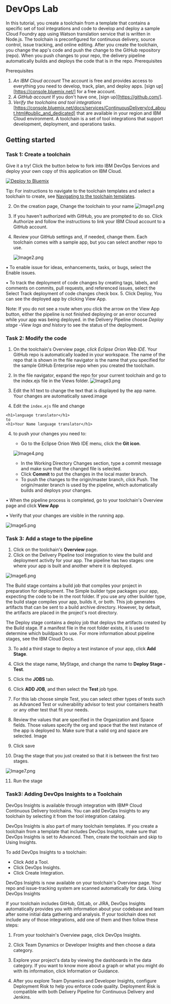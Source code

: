 # DevOps Lab
In this tutorial, you create a toolchain from a template that contains a specific set of tool integrations and code to develop and deploy a sample Cloud Foundry app using Watson translation service that is written in Node.js. The toolchain is preconfigured for continuous delivery, source control, issue tracking, and online editing. After you create the toolchain, you change the app's code and push the change to the GitHub repository (repo). When you push changes to your repo, the delivery pipeline automatically builds and deploys the code that is in the repo.
Prerequisites


Prerequisites

1.	*An IBM Cloud account* The account is free and provides access to everything you need to develop, track, plan, and deploy apps. [sign up] [https://console.bluemix.net/]  for a free account.
2.	*A GitHub account* If you don't have one, [sign up][https://github.com/].
3.	*Verify the toolchains and tool integrations* [https://console.bluemix.net/docs/services/ContinuousDelivery/cd_about.html#public_and_dedicated] that are available in your region and IBM Cloud environment. A toolchain is a set of tool integrations that support development, deployment, and operations tasks.

## Getting started

### Task 1: Create a toolchain



Give it a try! Click the button below to fork into IBM DevOps Services and deploy your own copy of this application on IBM Cloud.

[![Deploy to Bluemix](https://bluemix.net/deploy/button.png)](https://bluemix.net/deploy?repository=https://github.com/watson-developer-cloud/language-translator-nodejs)


Tip: For instructions to navigate to the toolchain templates and select a toolchain to create, see [Navigating to the toolchain templates](https://www.ibm.com/cloud/garage/tutorials/toolchain_nav).

2.	On the creation page, Change the toolchain to your name
![Image1.png](1.png)

3.	If you haven't authorized with GitHub, you are prompted to do so. Click Authorize and follow the instructions to link your IBM Cloud account to a GitHub account.

4.	Review your GitHub settings and, if needed, change them. Each toolchain comes with a sample app, but you can select another repo to use.

    ![Image2.png](0.png)

•	To enable issue for ideas, enhancements, tasks, or bugs, select the Enable issues.

•	To track the deployment of code changes by creating tags, labels, and comments on commits, pull requests, and referenced issues, select the Select Track deployment of code changes check box.
5.	Click Deploy, You can see the deployed app by clicking View App.

Note: If you do not see a route when you click the arrow on the View App button, either the pipeline is not finished deploying or an error occurred while your app was being deployed. in the Delivery Pipeline choose *Deploy stage* -*View logs and history*  to see the status of the deployment.



### Task 2: Modify the code

1.	On the toolchain's Overview page, *click Eclipse Orion Web IDE*. Your GitHub repo is automatically loaded in your workspace. The name of the repo that is shown in the file navigator is the name that you specified for the sample GitHub Enterprise repo when you created the toolchain.
2.	In the file navigator, expand the repo for your current toolchain and go to the index.ejs file in the Views folder.
![Image3.png](3.png)

3.	Edit the h1 text to change the text that is displayed by the app name. Your changes are automatically saved.image
1. Edit the `index.ejs` file and change
```
<h1>language translator</h1>
to
<h1>Your Name language translator</h1>
```
4. to push your changes you need to:

    - Go to the Eclipse Orion Web IDE menu, click the **Git icon**.

    ![Image4.png](4.png)

    - In the Working Directory Changes section, type a commit message and make sure that the changed file is selected.
    - Click **Commit** to put the changes in the local master branch.
    - To push the changes to the origin/master branch, click Push. The origin/master branch is used by the pipeline, which automatically builds and deploys your changes.

•  When the pipeline process is completed, go to your toolchain's Overview page and click **View App**

•  Verify that your changes are visible in the running app.

   ![Image5.png](5.png)

### Task 3: Add a stage to the pipeline

1.	Click on the toolchain's **Overview** page.
2.	Click on the Delivery Pipeline tool integration to view the build and deployment activity for your app. The pipeline has two stages: one where your app is built and another where it is deployed.

   ![Image6.png](5.5.png)


The Build stage contains a build job that compiles your project in preparation for deployment. The Simple builder type packages your app, expecting the code to be in the root folder. If you use any other builder type, the build stage compiles your app, builds it, or both. This job generates artifacts that can be sent to a build archive directory. However, by default, the artifacts are placed in the project's root directory.

The Deploy stage contains a deploy job that deploys the artifacts created by the Build stage. If a manifest file in the root folder exists, it is used to determine which buildpack to use. For more information about pipeline stages, see the IBM Cloud Docs.

3.	To add a third stage to deploy a test instance of your app, click **Add Stage**.
4.	Click the stage name, MyStage, and change the name to **Deploy Stage - Test**.
5.	Click the **JOBS** tab.
6.	Click **ADD JOB**, and then select the **Test** job type.
8.	For this lab choose simple Test, you can select other types of tests such as Advanced Test or vulnerability advisor to test your containers health or any other test that fit your needs.

7.	Review the values that are specified in the Organization and Space fields. Those values specify the org and space that the test instance of the app is deployed to. Make sure that a valid org and space are selected.
Image
9.	Click save
10.	Drag the stage that you just created so that it is between the first two stages.

![Image7.png](6.png)

11.	Run the stage



### Task3: Adding DevOps Insights to a Toolchain

DevOps Insights is available through integration with IBM® Cloud Continuous Delivery toolchains. You can add DevOps Insights to any toolchain by selecting it from the tool integration catalog.

DevOps Insights is also part of many toolchain templates. If you create a toolchain from a template that includes DevOps Insights, make sure that DevOps Insights is set to Advanced. Then, create the toolchain and skip to Using Insights.

To add DevOps Insights to a toolchain:
- Click Add a Tool.
- Click DevOps Insights.
- Click Create Integration.

DevOps Insights is now available on your toolchain's Overview page. Your repo and issue-tracking system are scanned automatically for data.
Using DevOps Insights

If your toolchain includes GitHub, GitLab, or JIRA, DevOps Insights automatically provides you with information about your codebase and team after some initial data gathering and analysis. If your toolchain does not include any of those integrations, add one of them and then follow these steps:

1.  From your toolchain's Overview page, click DevOps Insights.
2. Click Team Dynamics or Developer Insights and then choose a data category.
3. Explore your project's data by viewing the dashboards in the data category. If you want to know more about a graph or what you might do with its information, click Information or Guidance.

4. After you explore Team Dynamics and Developer Insights, configure Deployment Risk to help you enforce code quality. Deployment Risk is compatible with both Delivery Pipeline for Continuous Delivery and Jenkins.
